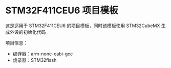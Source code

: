 # STM32F411CEU6 项目模板

这是适用于 STM32F411CEU6 的项目模板，同时该模板使用 STM32CubeMX 生成外设的初始化代码

项目信息：

- 编译器：arm-none-eabi-gcc
- 烧录器：STM32flash 


